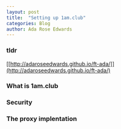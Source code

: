 ```yaml
---
layout: post
title:  "Setting up 1am.club"
categories: Blog
author: Ada Rose Edwards
---
```

### tldr
[[http://adaroseedwards.github.io/ft-ada/]](http://adaroseedwards.github.io/ft-ada/)

### What is 1am.club

### Security

### The proxy implentation
